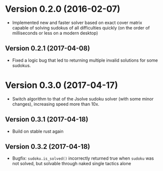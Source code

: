 Version 0.2.0 (2016-02-07)
==========================
* Implemented new and faster solver based on exact cover matrix capable of solving sudokus of all difficulties quickly (on the order of milliseconds or less on a modern desktop)

Version 0.2.1 (2017-04-08)
--------------------------
* Fixed a logic bug that led to returning multiple invalid solutions for some sudokus.

Version 0.3.0 (2017-04-17)
==========================
* Switch algorithm to that of the Jsolve sudoku solver (with some minor changes), increasing speed more than 10x.

Version 0.3.1 (2017-04-18)
--------------------------
* Build on stable rust again

Version 0.3.2 (2017-04-18)
--------------------------
* Bugfix: `sudoku.is_solved()` incorrectly returned true when `sudoku` was not solved,
  but solvable through naked single tactics alone

